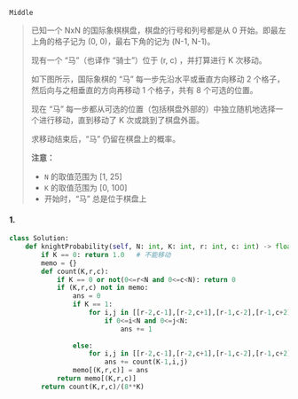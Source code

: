 `Middle`

> 已知一个 NxN 的国际象棋棋盘，棋盘的行号和列号都是从 0 开始。即最左上角的格子记为 (0, 0)，最右下角的记为 (N-1, N-1)。 
>
> 现有一个 “马”（也译作 “骑士”）位于 (r, c) ，并打算进行 K 次移动。 
>
> 如下图所示，国际象棋的 “马” 每一步先沿水平或垂直方向移动 2 个格子，然后向与之相垂直的方向再移动 1 个格子，共有 8 个可选的位置。
>
> 现在 “马” 每一步都从可选的位置（包括棋盘外部的）中独立随机地选择一个进行移动，直到移动了 K 次或跳到了棋盘外面。
>
> 求移动结束后，“马” 仍留在棋盘上的概率。
>
> **注意：**
>
> - `N` 的取值范围为 [1, 25]
> - `K` 的取值范围为 [0, 100]
> - 开始时，“马” 总是位于棋盘上

#### 1. 

```python
class Solution:
    def knightProbability(self, N: int, K: int, r: int, c: int) -> float:
        if K == 0: return 1.0   # 不能移动
        memo = {}
        def count(K,r,c):
            if K == 0 or not(0<=r<N and 0<=c<N): return 0
            if (K,r,c) not in memo:
                ans = 0
                if K == 1:
                    for i,j in [[r-2,c-1],[r-2,c+1],[r-1,c-2],[r-1,c+2],[r+2,c-1],[r+2,c+1],[r+1,c-2],[r+1,c+2]]:
                        if 0<=i<N and 0<=j<N: 
                            ans += 1
            
                else:
                    for i,j in [[r-2,c-1],[r-2,c+1],[r-1,c-2],[r-1,c+2],[r+2,c-1],[r+2,c+1],[r+1,c-2],[r+1,c+2]]:
                        ans += count(K-1,i,j)
                memo[(K,r,c)] = ans
            return memo[(K,r,c)]
        return count(K,r,c)/(8**K)
```

